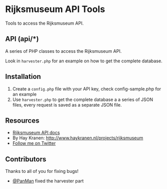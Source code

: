 Rijksmuseum API Tools
=====================
Tools to access the Rijksmuseum API.

API (api/*)
-----------
A series of PHP classes to access the Rijksmuseum API.

Look in `harvester.php` for an example on how to get the complete database.

Installation
------------
1. Create a `config.php` file with your API key, check config-sample.php for an example
2. Use `harvester.php` to get the complete database a a series of JSON files, every request is saved as a separate JSON file.

Resources
---------
* [Rijksmuseum API docs](http://rijksmuseum.nl/api)
* By Hay Kranen: http://www.haykranen.nl/projects/rijksmuseum
* [Follow me on Twitter](http://twitter.com/hayify)

Contributors
------------
Thanks to all of you for fixing bugs!
* [@PanMan](http://twitter.com/PanMan) fixed the harvester part